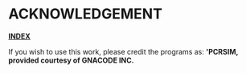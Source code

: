 # ACKNOWLEDGEMENT

[**INDEX**](index.md)

If you wish to use this work, please credit the programs as: **'PCRSIM, provided courtesy of GNACODE INC.**